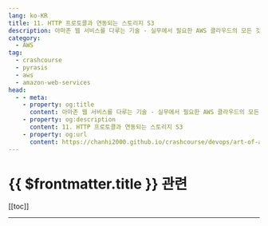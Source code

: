 ```yaml
---
lang: ko-KR
title: 11. HTTP 프로토콜과 연동되는 스토리지 S3
description: 아마존 웹 서비스를 다루는 기술 - 실무에서 필요한 AWS 클라우드의 모든 것! > 11. HTTP 프로토콜과 연동되는 스토리지 S3
category:
  - AWS
tag: 
  - crashcourse
  - pyrasis
  - aws 
  - amazon-web-services
head:
  - - meta:
    - property: og:title
      content: 아마존 웹 서비스를 다루는 기술 - 실무에서 필요한 AWS 클라우드의 모든 것! > 11. HTTP 프로토콜과 연동되는 스토리지 S3
    - property: og:description
      content: 11. HTTP 프로토콜과 연동되는 스토리지 S3
    - property: og:url
      content: https://chanhi2000.github.io/crashcourse/devops/art-of-aws/11.html
---
```


# {{ $frontmatter.title }} 관련

[[toc]]

---

<TagLinks />